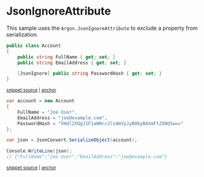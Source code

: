 # JsonIgnoreAttribute

This sample uses the `Argon.JsonIgnoreAttribute` to exclude a property from serialization.

<!-- snippet: PropertyJsonIgnoreTypes -->
<a id='snippet-propertyjsonignoretypes'></a>
```cs
public class Account
{
    public string FullName { get; set; }
    public string EmailAddress { get; set; }

    [JsonIgnore] public string PasswordHash { get; set; }
}
```
<sup><a href='/src/Tests/Documentation/Samples/Serializer/PropertyJsonIgnore.cs#L7-L17' title='Snippet source file'>snippet source</a> | <a href='#snippet-propertyjsonignoretypes' title='Start of snippet'>anchor</a></sup>
<!-- endSnippet -->

<!-- snippet: PropertyJsonIgnoreUsage -->
<a id='snippet-propertyjsonignoreusage'></a>
```cs
var account = new Account
{
    FullName = "Joe User",
    EmailAddress = "joe@example.com",
    PasswordHash = "VHdlZXQgJ1F1aWNrc2lsdmVyJyB0byBASmFtZXNOSw=="
};

var json = JsonConvert.SerializeObject(account);

Console.WriteLine(json);
// {"FullName":"Joe User","EmailAddress":"joe@example.com"}
```
<sup><a href='/src/Tests/Documentation/Samples/Serializer/PropertyJsonIgnore.cs#L22-L36' title='Snippet source file'>snippet source</a> | <a href='#snippet-propertyjsonignoreusage' title='Start of snippet'>anchor</a></sup>
<!-- endSnippet -->
